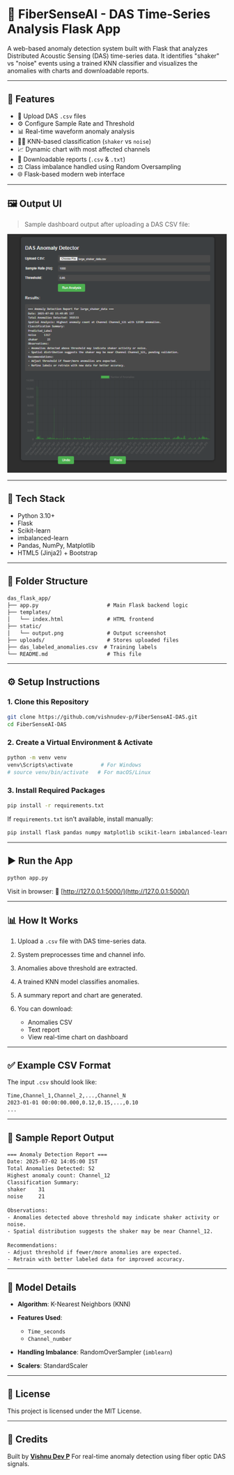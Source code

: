 # 📱 FiberSenseAI - DAS Time-Series Analysis Flask App

A web-based anomaly detection system built with Flask that analyzes Distributed Acoustic Sensing (DAS) time-series data.
It identifies "shaker" vs "noise" events using a trained KNN classifier and visualizes the anomalies with charts and downloadable reports.

---

## 🚀 Features

* 📁 Upload DAS `.csv` files
* ⚙️ Configure Sample Rate and Threshold
* 📊 Real-time waveform anomaly analysis
* 🧟‍♂️ KNN-based classification (`shaker` vs `noise`)
* 📈 Dynamic chart with most affected channels
* 📄 Downloadable reports (`.csv` & `.txt`)
* ⚖️ Class imbalance handled using Random Oversampling
* 🌐 Flask-based modern web interface

---

## 🖼️ Output UI

> Sample dashboard output after uploading a DAS CSV file:

![Output Screenshot](Capture.PNG)

---

## 🧠 Tech Stack

* Python 3.10+
* Flask
* Scikit-learn
* imbalanced-learn
* Pandas, NumPy, Matplotlib
* HTML5 (Jinja2) + Bootstrap

---

## 📁 Folder Structure

```
das_flask_app/
├── app.py                      # Main Flask backend logic
├── templates/
│   └── index.html              # HTML frontend
├── static/
│   └── output.png              # Output screenshot
├── uploads/                    # Stores uploaded files
├── das_labeled_anomalies.csv  # Training labels
└── README.md                   # This file
```

---

## ⚙️ Setup Instructions

### 1. Clone this Repository

```bash
git clone https://github.com/vishnudev-p/FiberSenseAI-DAS.git
cd FiberSenseAI-DAS
```

### 2. Create a Virtual Environment & Activate

```bash
python -m venv venv
venv\Scripts\activate         # For Windows
# source venv/bin/activate   # For macOS/Linux
```

### 3. Install Required Packages

```bash
pip install -r requirements.txt
```

If `requirements.txt` isn't available, install manually:

```bash
pip install flask pandas numpy matplotlib scikit-learn imbalanced-learn
```

---

## ▶️ Run the App

```bash
python app.py
```

Visit in browser:
📍 [http://127.0.0.1:5000/](http://127.0.0.1:5000/)

---

## 📊 How It Works

1. Upload a `.csv` file with DAS time-series data.
2. System preprocesses time and channel info.
3. Anomalies above threshold are extracted.
4. A trained KNN model classifies anomalies.
5. A summary report and chart are generated.
6. You can download:

   * Anomalies CSV
   * Text report
   * View real-time chart on dashboard

---

## ✅ Example CSV Format

The input `.csv` should look like:

```
Time,Channel_1,Channel_2,...,Channel_N
2023-01-01 00:00:00.000,0.12,0.15,...,0.10
...
```

---

## 📄 Sample Report Output

```
=== Anomaly Detection Report ===
Date: 2025-07-02 14:05:00 IST
Total Anomalies Detected: 52
Highest anomaly count: Channel_12
Classification Summary:
shaker    31
noise     21

Observations:
- Anomalies detected above threshold may indicate shaker activity or noise.
- Spatial distribution suggests the shaker may be near Channel_12.

Recommendations:
- Adjust threshold if fewer/more anomalies are expected.
- Retrain with better labeled data for improved accuracy.
```

---

## 🧠 Model Details

* **Algorithm**: K-Nearest Neighbors (KNN)
* **Features Used**:

  * `Time_seconds`
  * `Channel_number`
* **Handling Imbalance**: RandomOverSampler (`imblearn`)
* **Scalers**: StandardScaler

---

## 📜 License

This project is licensed under the MIT License.

---

## 🙌 Credits

Built by **[Vishnu Dev P](https://github.com/vishnudev-p)**
For real-time anomaly detection using fiber optic DAS signals.

